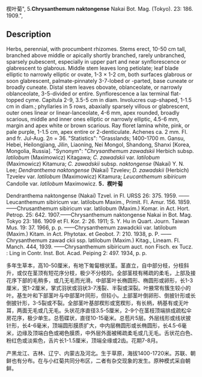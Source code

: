 楔叶菊",
5.**Chrysanthemum naktongense** Nakai Bot. Mag. (Tokyo). 23: 186. 1909.",

## Description
Herbs, perennial, with procumbent rhizomes. Stems erect, 10-50 cm tall, branched above middle or apically shortly branched, rarely unbranched, sparsely pubescent, especially in upper part and near synflorescence or glabrescent to glabrous. Middle stem leaves long petiolate; leaf blade elliptic to narrowly elliptic or ovate, 1-3 × 1-2 cm, both surfaces glabrous or soon glabrescent, palmate-pinnately 3-7-lobed or -parted, base cuneate or broadly cuneate. Distal stem leaves obovate, oblanceolate, or narrowly oblanceolate, 3-5-divided or entire. Synflorescence a lax terminal flat-topped cyme. Capitula 2-9, 3.5-5 cm in diam. Involucres cup-shaped, 1-1.5 cm in diam.; phyllaries in 5 rows, abaxially sparsely villous or glabrescent, outer ones linear or linear-lanceolate, 4-6 mm, apex rounded, broadly scarious, middle and inner ones elliptic or narrowly elliptic, 4.5-6 mm, margin and apex white or brown scarious. Ray floret lamina white, pink, or pale purple, 1-1.5 cm, apex entire or 2-denticulate. Achenes ca. 2 mm. Fl. and fr. Jul-Aug. 2*n* = 36.
  "Statistics": "Grasslands; 1400-1700 m. Gansu, Hebei, Heilongjiang, Jilin, Liaoning, Nei Mongol, Shandong, Shanxi [Korea, Mongolia, Russia].
  "Synonym": "*Chrysanthemum zawadskii* Herbich subsp. *latilobum* (Maximowicz) Kitagawa; *C. zawadskii* var. *latilobum* (Maximowicz) Kitamura; *C. zawadskii* subsp. *naktongense* (Nakai) Y. N. Lee; *Dendranthema naktongense* (Nakai) Tzvelev; *D. zawadskii* (Herbich) Tzvelev var. *latilobum* (Maximowicz) Kitamura; *Leucanthemum sibiricum* Candolle var. *latilobum* Maximowicz.
**5．楔叶菊**

Dendranthema naktongense (Nakai) Tzvel. in Fl. URSS 26: 375. 1959. ——Leucanthemum sibiricum var. latilobum Maxim., Primit. Fl. Amur. 156. 1859. ——Chrusanthemum sibiricum var. latilobum (Maxim.) Komar. in Act. Hort. Petrop. 25: 642. 1907.——Chrysanthemum naktongense Nakai in Bot. Mag. Tokyo 23: 186. 1909 et Fl. Kor. 2: 26. 1911; S. Y. Hu in Quart. Journ. Taiwan Mus. 19: 37. 1966, p. p. ——Chrysanthemum zawadckii var. latilobum (Maxim.) Kitam. in Act. Phytotax. et Geobot. 7: 210. 1938, p. P. ——Chrysanthemum zawad ckii ssp. latilobum (Maxim.) Kitag., Lineam. Fl. Manch. 444, 1939. ——Chrysanthemum sibiricum auct. non Fisch. ex Tucz. : Ling in Contr. Inst. Bot. Acad. Peiping 2: 497. 1934, p. p.

多年生草本，高10-50厘米，有地下匍匐根状茎。茎直立，自中部分枝，分枝斜升，或仅在茎顶有短花序分枝，极少不分枝的。全部茎枝有稀疏的柔毛，上部及接花序下部的毛稍多，或几无毛而光滑。中部茎叶长椭圆形、椭圆形或卵形，长1-3厘米，宽1-2厘米，掌式羽状或羽状3-7浅裂、半裂或深裂。叶腋常有簇生较小的叶。基生叶和下部茎叶与中部茎叶同形，但较小。上部茎叶倒卵形、倒披针形或长倒披针形，3-5裂或不裂。全部茎叶基部楔形或宽楔形，有长柄，柄基有或无叶耳，两面无毛或几无毛。头状花序直径3.5-5厘米，2-9个在茎枝顶端排成疏松伞房花序，极少单生。总苞碟状，直径10-15毫米。总苞片5层。外层线形或线状披针形，长4-6毫米，顶端圆形膜质扩大，中内层椭圆形或长椭圆形，长4.5-6毫米，边缘及顶端白色或褐色膜质，中外层外面被稀疏柔毛或几无毛。舌状花白色、粉红色或淡紫色，舌片长1-1.5厘米，顶端全缘或2齿。花期7-8月。

产黑龙江、吉林、辽宁、内蒙古及河北。生于草原，海拔1400-1720米。苏联、朝鲜也有分布。在与小红菊共同分布区，二者有杂交现象的发生。原种模式采自朝鲜。
